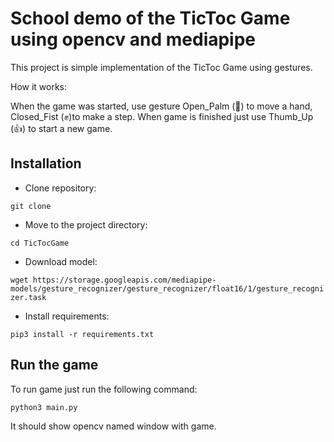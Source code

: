 # School demo of the TicToc Game using opencv and mediapipe

This project is simple implementation of the TicToc Game using gestures.

How it works:

When the game was started, use gesture Open_Palm (👋) to move a hand, 
Closed_Fist (✊)to make a step. When game is finished just use Thumb_Up (👍)
to start a new game.


## Installation


* Clone repository:

```git clone ```
* Move to the project directory:

 ```cd TicTocGame```
* Download model:

```wget https://storage.googleapis.com/mediapipe-models/gesture_recognizer/gesture_recognizer/float16/1/gesture_recognizer.task```

* Install requirements:

```pip3 install -r requirements.txt```

## Run the game

To run game just run the following command:

```python3 main.py```

It should show opencv named window with game.
